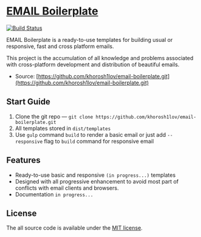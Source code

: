# [EMAIL Boilerplate](http://xoroshilov.com/emailboilerplate)

[![Build Status](https://travis-ci.com/khorosh1lov/email-boilerplate.svg?branch=master)](https://travis-ci.com/khorosh1lov/email-boilerplate)

EMAIL Boilerplate is a ready-to-use templates for building usual or responsive, fast and cross platform emails.

This project is the accumulation of all knowledge and problems associated with cross-platform development and distribution of beautiful emails.

* Source: [https://github.com/khorosh1lov/email-boilerplate.git](https://github.com/khorosh1lov/email-boilerplate.git)

## Start Guide

1. Clone the git repo — `git clone
   https://github.com/khorosh1lov/email-boilerplate.git`
2. All templates stored in `dist/templates`   
3. Use `gulp` command `build` to render a basic email or just add `--responsive` flag to `build` command for responsive 
email 

## Features

* Ready-to-use basic and responsive `(in progress...)` templates
* Designed with all progressive enhancement to avoid most part of conflicts with email clients and browsers.
* Documentation `in progress...`

## License

The all source code is available under the [MIT license](LICENSE.txt).
